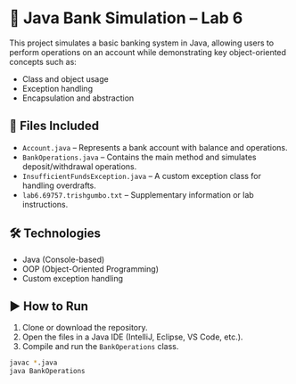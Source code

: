 # 🏦 Java Bank Simulation – Lab 6

This project simulates a basic banking system in Java, allowing users to perform operations on an account while demonstrating key object-oriented concepts such as:

- Class and object usage
- Exception handling
- Encapsulation and abstraction

## 📁 Files Included

- `Account.java` – Represents a bank account with balance and operations.
- `BankOperations.java` – Contains the main method and simulates deposit/withdrawal operations.
- `InsufficientFundsException.java` – A custom exception class for handling overdrafts.
- `lab6.69757.trishgumbo.txt` – Supplementary information or lab instructions.

## 🛠️ Technologies

- Java (Console-based)
- OOP (Object-Oriented Programming)
- Custom exception handling

## ▶️ How to Run

1. Clone or download the repository.
2. Open the files in a Java IDE (IntelliJ, Eclipse, VS Code, etc.).
3. Compile and run the `BankOperations` class.

```bash
javac *.java
java BankOperations
